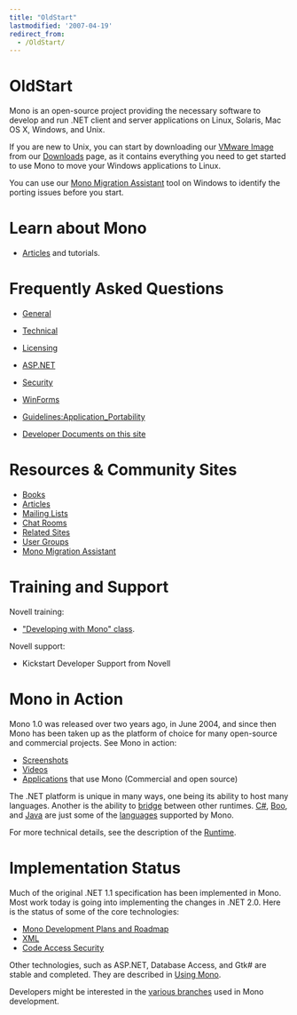 ```yaml
---
title: "OldStart"
lastmodified: '2007-04-19'
redirect_from:
  - /OldStart/
---
```


OldStart
========

 Mono is an open-source project providing the necessary software to develop and run .NET client and server applications on Linux, Solaris, Mac OS X, Windows, and Unix.

If you are new to Unix, you can start by downloading our [VMware Image](/VMware_Image "VMware Image") from our [Downloads](/Downloads "Downloads") page, as it contains everything you need to get started to use Mono to move your Windows applications to Linux.

You can use our [Mono Migration Assistant](/MoMA) tool on Windows to identify the porting issues before you start.

Learn about Mono
================

-   [Articles](/Articles "Articles") and tutorials.

Frequently Asked Questions
==========================

-   [General](/FAQ:_General "FAQ: General")
-   [Technical](/FAQ:_Technical "FAQ: Technical")
-   [Licensing](/FAQ:_Licensing "FAQ: Licensing")
-   [ASP.NET](/FAQ:_ASP.NET "FAQ: ASP.NET")
-   [Security](/FAQ:_Security "FAQ: Security")
-   [WinForms](/FAQ:_Winforms "FAQ: Winforms")

-   [Guidelines:Application_Portability](/Guidelines:Application_Portability "Guidelines:Application Portability")
-   [Developer Documents on this site](/Category:Developer_Resource "Category:Developer Resource")

Resources & Community Sites
===========================

-   [Books](/Books "Books")
-   [Articles](/Articles "Articles")
-   [Mailing Lists](/Mailing_Lists "Mailing Lists")
-   [Chat Rooms](/IRC "IRC")
-   [Related Sites](/Related_Mono_Sites "Related Mono Sites")
-   [User Groups](/User_Groups "User Groups")
-   [Mono Migration Assistant](/MoMA)

Training and Support
====================

Novell training:

-   ["Developing with Mono" class](http://developer.novell.com/wiki/index.php/Developing_with_Mono).

Novell support:

-   Kickstart Developer Support from Novell

Mono in Action
==============

Mono 1.0 was released over two years ago, in June 2004, and since then Mono has been taken up as the platform of choice for many open-source and commercial projects. See Mono in action:

-   [Screenshots](/Screenshots "Screenshots")
-   [Videos](/Videos "Videos")
-   [Applications](/Software "Software") that use Mono (Commercial and open source)

The .NET platform is unique in many ways, one being its ability to host many languages. Another is the ability to [bridge](/Bridges "Bridges") between other runtimes. [C#](/CSharp_Compiler), [Boo](/Boo "Boo"), and [Java](/Java "Java") are just some of the [languages](/Languages "Languages") supported by Mono.

For more technical details, see the description of the [Runtime](/Mono:Runtime "Mono:Runtime").

Implementation Status
=====================

Much of the original .NET 1.1 specification has been implemented in Mono. Most work today is going into implementing the changes in .NET 2.0. Here is the status of some of the core technologies:

-   [Mono Development Plans and Roadmap](/Plans "Plans")
-   [XML](/XML "XML")
-   [Code Access Security](/CAS "CAS")

Other technologies, such as ASP.NET, Database Access, and Gtk# are stable and completed. They are described in [Using Mono](/Use "Use").

Developers might be interested in the [various branches](/Branches "Branches") used in Mono development.

